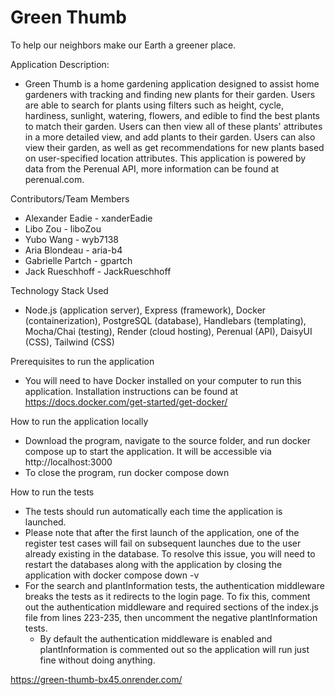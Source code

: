 # Green Thumb
To help our neighbors make our Earth a greener place. 

Application Description:
- Green Thumb is a home gardening application designed to assist home gardeners with tracking and finding new plants for their garden. Users are able to search for plants using filters such as height, cycle, hardiness, sunlight, watering, flowers, and edible to find the best plants to match their garden. Users can then view all of these plants' attributes in a more detailed view, and add plants to their garden. Users can also view their garden, as well as get recommendations for new plants based on user-specified location attributes. This application is powered by data from the Perenual API, more information can be found at perenual.com. 

Contributors/Team Members  
  - Alexander Eadie - xanderEadie 
  - Libo Zou - liboZou 
  - Yubo Wang - wyb7138 
  - Aria Blondeau - aria-b4 
  - Gabrielle Partch - gpartch 
  - Jack Rueschhoff - JackRueschhoff 

Technology Stack Used
- Node.js (application server), Express (framework), Docker (containerization), PostgreSQL (database), Handlebars (templating), Mocha/Chai (testing), Render (cloud hosting), Perenual (API), DaisyUI (CSS), Tailwind (CSS)

Prerequisites to run the application
- You will need to have Docker installed on your computer to run this application. Installation instructions can be found at https://docs.docker.com/get-started/get-docker/

How to run the application locally
- Download the program, navigate to the source folder, and run docker compose up to start the application. It will be accessible via http://localhost:3000
- To close the program, run docker compose down

How to run the tests
- The tests should run automatically each time the application is launched.
- Please note that after the first launch of the application, one of the register test cases will fail on subsequent launches due to the user already existing in the database. To resolve this issue, you will need to restart the databases along with the application by closing the application with docker compose down -v
- For the search and plantInformation tests, the authentication middleware breaks the tests as it redirects to the login page. To fix this, comment out the authentication middleware and required sections of the index.js file from lines 223-235, then uncomment the negative plantInformation tests.
  - By default the authentication middleware is enabled and plantInformation is commented out so the application will run just fine without doing anything.

https://green-thumb-bx45.onrender.com/

